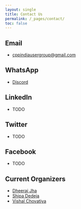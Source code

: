 ```yaml
---
layout: single
title: Contact Us
permalink: /_pages/contact/
toc: false
---
```


## Email

- cppindiausergroup@gmail.com

## WhatsApp

- [Discord](https://discord.gg/Wz42tX5)

## LinkedIn

- TODO

## Twitter

- TODO

## Facebook

- TODO

## Current Organizers

- [Dheeraj Jha](https://www.linkedin.com/in/jhadheeraj/)
- [Shipa Dedeja](https://www.linkedin.com/in/shilpa-dodeja-3740005b/)
- [Vishal Chovatiya](https://www.linkedin.com/in/vishal-chovatiya-b7896484/)

